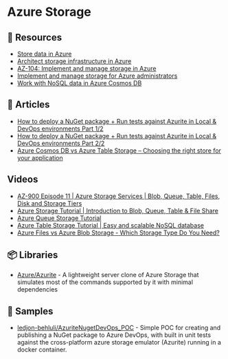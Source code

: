 # Azure Storage

## 📘 Resources

- [Store data in Azure](https://docs.microsoft.com/en-us/learn/paths/store-data-in-azure/)
- [Architect storage infrastructure in Azure](https://docs.microsoft.com/en-us/learn/paths/architect-storage-infrastructure/)
- [AZ-104: Implement and manage storage in Azure](https://docs.microsoft.com/en-us/learn/paths/az-104-manage-storage/)
- [Implement and manage storage for Azure administrators](https://docs.microsoft.com/en-us/learn/paths/azure-administrator-manage-storage/)
- [Work with NoSQL data in Azure Cosmos DB](https://docs.microsoft.com/en-us/learn/paths/work-with-nosql-data-in-azure-cosmos-db/)

## 📕 Articles
- [How to deploy a NuGet package + Run tests against Azurite in Local & DevOps environments Part 1/2](https://www.ledjonbehluli.com/posts/azurite_nuget_and_env_part_1/)
- [How to deploy a NuGet package + Run tests against Azurite in Local & DevOps environments Part 2/2](https://www.ledjonbehluli.com/posts/azurite_nuget_and_env_part_2/)
- [Azure Cosmos DB vs Azure Table Storage – Choosing the right store for your application](https://venkateshnarayanan.wordpress.com/2019/08/08/azure-cosmos-db-vs-azure-table-storage-choosing-the-right-store-for-your-application/)

## Videos
- [AZ-900 Episode 11 | Azure Storage Services | Blob, Queue, Table, Files, Disk and Storage Tiers](https://www.youtube.com/watch?v=_Qlkvd4ZQuo)
- [Azure Storage Tutorial | Introduction to Blob, Queue, Table & File Share](https://www.youtube.com/watch?v=UzTtastcBsk)
- [Azure Queue Storage Tutorial](https://www.youtube.com/watch?v=JQ6KhjU5Zsg)
- [Azure Table Storage Tutorial | Easy and scalable NoSQL database](https://www.youtube.com/watch?v=HSL1poL1VR0)
- [Azure Files vs Azure Blob Storage - Which Storage Type Do You Need?](https://www.youtube.com/watch?v=QpG3o9cOF10)

## 📦 Libraries
- [Azure/Azurite](https://github.com/Azure/Azurite) - A lightweight server clone of Azure Storage that simulates most of the commands supported by it with minimal dependencies

## 🚀 Samples
- [ledjon-behluli/AzuriteNugetDevOps_POC](https://github.com/ledjon-behluli/AzuriteNugetDevOps_POC) - Simple POC for creating and publishing a NuGet package to Azure DevOps, with built in unit tests against the cross-platform azure storage emulator (Azurite) running in a docker container.